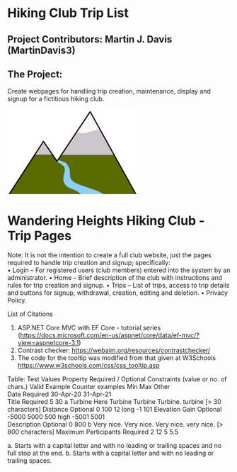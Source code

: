 # Hiking Club Trip List

## Project Contributors: Martin J. Davis (MartinDavis3)

## The Project:

Create webpages for handling trip creation, maintenance, display and signup for a fictitious hiking club.

<img src="/HikingClubTripList/wwwroot/img/logo.png" width=294 height=193 title="Wandering Heights Hiking Club Logo" alt="Logo depicting sylised mountains">

# Wandering Heights Hiking Club - Trip Pages

Note: It is not the intention to create a full club website, just the pages required to handle trip creation and signup; specifically:
</br>
•	Login – For registered users (club members) entered into the system by an administrator.
•	Home – Brief description of the club with instructions and rules for trip creation and signup.
•	Trips – List of trips, access to trip details and buttons for signup, withdrawal, creation, editing and deletion.
•	Privacy Policy.



List of Citations
1.	ASP.NET Core MVC with EF Core - tutorial series (https://docs.microsoft.com/en-us/aspnet/core/data/ef-mvc/?view=aspnetcore-3.1)
2.	Contrast checker: https://webaim.org/resources/contrastchecker/
3.	The code for the tooltip was modified from that given at W3Schools https://www.w3schools.com/css/css_tooltip.asp






Table: Test Values
Property	Required / Optional	Constraints (value or no. of chars.)	Valid Example	Counter examples
		Min 	Max 	Other		
Date	Required				30-Apr-20	31-Apr-21	
Title	Required	5	30	a	Turbine	Here	 Turbine	Turbine 	Turbine.	turbine	[> 30 characters]
Distance	Optional	0 	100 		12	long	-1	101	
Elevation Gain	Optional	-5000 	5000		500	high	-5001	5001	
Description	Optional	0 	800	b	Very nice.	 Very nice.	Very nice. 	very nice.	[> 800 characters]
Maximum Participants	Required	2 	12 		5	5.5			

a.	Starts with a capital letter and with no leading or trailing spaces and no full stop at the end.
b.	Starts with a capital letter and with no leading or trailing spaces.
